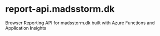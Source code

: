 # report-api.madsstorm.dk

Browser Reporting API for madsstorm.dk built with Azure Functions and Application Insights

